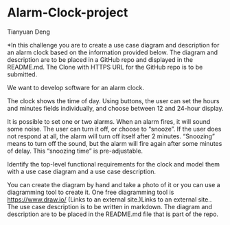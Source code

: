 # Alarm-Clock-project

Tianyuan Deng

*In this challenge you are to create a use case diagram and description for an alarm clock based on the information provided below. The diagram and description are to be placed in a GitHub repo and displayed in the README.md. The Clone with HTTPS URL for the GitHub repo is to be submitted.

We want to develop software for an alarm clock.

The clock shows the time of day. Using buttons, the user can set the hours and minutes fields individually, and choose between 12 and 24-hour display.

It is possible to set one or two alarms. When an alarm fires, it will sound some noise. The user can turn it off, or choose to “snooze”. If the user does not respond at all, the alarm will turn off itself after 2 minutes. “Snoozing” means to turn off the sound, but the alarm will fire again after some minutes of delay. This “snoozing time” is pre-adjustable.

Identify the top-level functional requirements for the clock and model them with a use case diagram and a use case description.

You can create the diagram by hand and take a photo of it or you can use a diagramming tool to create it. One free diagramming tool is https://www.draw.io/ (Links to an external site.)Links to an external site.. The use case description is to be written in markdown. The diagram and description are to be placed in the README.md file that is part of the repo.
